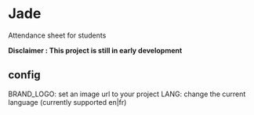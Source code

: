 # Jade
Attendance sheet for students

**Disclaimer : This project is still in early development**

## config

BRAND_LOGO: set an image url to your project
LANG: change the current language (currently supported en|fr)